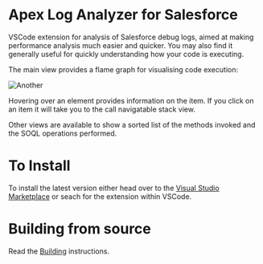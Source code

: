 # Apex Log Analyzer for Salesforce

VSCode extension for analysis of Salesforce debug logs, aimed at making performance analysis much easier and quicker. You may also find it generally useful for quickly understanding how your code is executing.

The main view provides a flame graph for visualising code execution:

![Another](https://raw.githubusercontent.com/financialforcedev/debug-log-analyzer/main/lana/dist/images/FlameGraph.gif)

Hovering over an element provides information on the item. If you click on an item it will take you to the call 
navigatable stack view.

Other views are available to show a sorted list of the methods invoked and the SOQL operations performed.

# To Install

To install the latest version either head over to the [Visual Studio Marketplace](https://marketplace.visualstudio.com/items?itemName=financialforce.lana) or seach for the extension within VSCode. 

# Building from source

Read the [Building](BUILDING.md) instructions.

